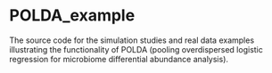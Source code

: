 # POLDA_example
The source code for the simulation studies and real data examples illustrating the functionality of POLDA (pooling overdispersed logistic regression for microbiome differential abundance analysis).
